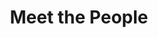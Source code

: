 ---
layout: people
title: Meet the People
name: "Yuzhen Mao"
position: "PhD Student (CS)"
current: false
headshot: "yuzhen.jpg"
google_scholar: "https://scholar.google.com/citations?user=9wKn1A0AAAAJ&hl=en"
bio: "I recently graduated with a Computing Science M.Sc. degree from Simon Fraser University, Canada and will begin my Ph.D. studies at Stanford in the fall of 2025. I am interested in leveraging my background in machine learning,  particularly transformer-based models, to reveal the regulatory mechanism of biological processes and disease progression. I earned a B.E. in Computer Science and Technology from Zhejiang University and a B.S. in Computing Science from Simon Fraser University. When I am not in the lab, I love to explore nature."
twitter: ""
projects: Pillar foundation model
papers: Pillar (co-author, in preparation)
current_role: PhD in Computer Science at Stanford
---